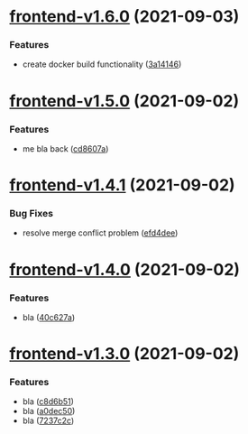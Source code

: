 # [frontend-v1.6.0](https://github.com/eye2web/monorepo_test/compare/frontend-v1.5.0...frontend-v1.6.0) (2021-09-03)


### Features

* create docker build functionality ([3a14146](https://github.com/eye2web/monorepo_test/commit/3a14146f3074a9ee07d8e1485855d262390c9852))

# [frontend-v1.5.0](https://github.com/eye2web/monorepo_test/compare/frontend-v1.4.1...frontend-v1.5.0) (2021-09-02)


### Features

* me bla back ([cd8607a](https://github.com/eye2web/monorepo_test/commit/cd8607ababa92caf1cd7bfe8e3165c01d2a2250b))

# [frontend-v1.4.1](https://github.com/eye2web/monorepo_test/compare/frontend-v1.4.0...frontend-v1.4.1) (2021-09-02)


### Bug Fixes

* resolve merge conflict problem ([efd4dee](https://github.com/eye2web/monorepo_test/commit/efd4dee25db83c2ef8092accdce5f5afcee083db))

# [frontend-v1.4.0](https://github.com/eye2web/monorepo_test/compare/frontend-v1.3.0...frontend-v1.4.0) (2021-09-02)


### Features

* bla ([40c627a](https://github.com/eye2web/monorepo_test/commit/40c627a85699dfbf8a364dcd30c6df9548108565))

# [frontend-v1.3.0](https://github.com/eye2web/monorepo_test/compare/frontend-v1.2.0...frontend-v1.3.0) (2021-09-02)


### Features

* bla ([c8d6b51](https://github.com/eye2web/monorepo_test/commit/c8d6b51143c6b3877ace0af8cdfcc5656818c212))
* bla ([a0dec50](https://github.com/eye2web/monorepo_test/commit/a0dec50f5c6970bede1bce1aead3d3f31047edda))
* bla ([7237c2c](https://github.com/eye2web/monorepo_test/commit/7237c2c835282ec5a20377504ff23dae88c12c7d))
